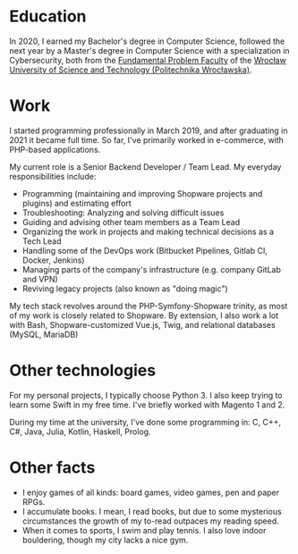 # Education

In 2020, I earned my Bachelor's degree in Computer Science, followed the next year by a Master's degree in Computer Science with a specialization in Cybersecurity, both from the [Fundamental Problem Faculty](https://wppt.pwr.edu.pl) of the [Wrocław University of Science and Technology (Politechnika Wrocławska)](https://pwr.edu.pl).

# Work
I started programming professionally in March 2019, and after graduating in 2021 it became full time. So far, I've primarily worked in e-commerce, with PHP-based applications.

My current role is a Senior Backend Developer / Team Lead. My everyday responsibilities include:
- Programming (maintaining and improving Shopware projects and plugins) and estimating effort
- Troubleshooting: Analyzing and solving difficult issues
- Guiding and advising other team members as a Team Lead
- Organizing the work in projects and making technical decisions as a Tech Lead
- Handling some of the DevOps work (Bitbucket Pipelines, Gitlab CI, Docker, Jenkins)
- Managing parts of the company's infrastructure (e.g. company GitLab and VPN)
- Reviving legacy projects (also known as "doing magic")

My tech stack revolves around the PHP-Symfony-Shopware trinity, as most of my work is closely related to Shopware. By extension, I also work a lot with Bash, Shopware-customized Vue.js, Twig, and relational databases (MySQL, MariaDB)

# Other technologies

For my personal projects, I typically choose Python 3. I also keep trying to learn some Swift in my free time. I've briefly worked with Magento 1 and 2.

During my time at the university, I've done some programming in: C, C++, C#, Java, Julia, Kotlin, Haskell, Prolog.

# Other facts
- I enjoy games of all kinds: board games, video games, pen and paper RPGs.
- I accumulate books. I mean, I read books, but due to some mysterious circumstances the growth of my to-read outpaces my reading speed.
- When it comes to sports, I swim and play tennis. I also love indoor bouldering, though my city lacks a nice gym.